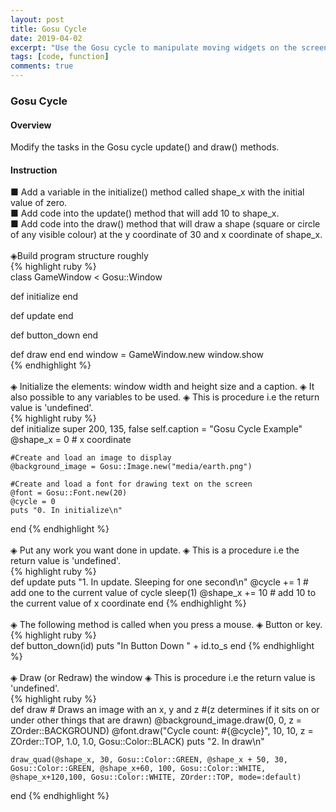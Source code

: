 ```yaml
---
layout: post
title: Gosu Cycle
date: 2019-04-02
excerpt: "Use the Gosu cycle to manipulate moving widgets on the screen."
tags: [code, function]
comments: true
---
```


### Gosu Cycle
#### Overview
Modify the tasks in the Gosu cycle update() and draw() methods.
#### Instruction
■ Add a variable in the initialize() method called shape_x with the initial value of zero.<br>
■ Add code into the update() method that will add 10 to shape_x.<br>
■ Add code into the draw() method that will draw a shape (square or circle of any visible colour) at the y coordinate of 30 and x coordinate of shape_x.<br>
<br>
◈Build program structure roughly<br>
{% highlight ruby %}<br>
class GameWindow < Gosu::Window

  def initialize
  end
 
  def update
  end
 
  def button_down
  end
 
  def draw
  end
end
window = GameWindow.new
window.show<br>
{% endhighlight %}
<br>
<br>
◈ Initialize the elements: window width and height size and a caption.
◈ It also possible to any variables to be used.
◈ This is procedure i.e the return value is 'undefined'.<br>
{% highlight ruby %}<br>
 def initialize
    super 200, 135, false
    self.caption = "Gosu Cycle Example"
    @shape_x = 0 # x coordinate

    #Create and load an image to display
    @background_image = Gosu::Image.new("media/earth.png")

    #Create and load a font for drawing text on the screen
    @font = Gosu::Font.new(20)
    @cycle = 0
    puts "0. In initialize\n"
  end
  {% endhighlight %}
  <br>
  <br>
  ◈ Put any work you want done in update.
  ◈ This is a procedure i.e the return value is 'undefined'.<br>
  {% highlight ruby %}<br>
   def update
  	puts "1. In update. Sleeping for one second\n"
    @cycle += 1 # add one to the current value of cycle
    sleep(1)
    @shape_x += 10 # add 10 to the current value of x coordinate
  end
  {% endhighlight %}
  <br>
  <br>
  ◈ The following method is called when you press a mouse.
  ◈ Button or key.<br>
  {% highlight ruby %}<br>
   def button_down(id)
    puts "In Button Down " + id.to_s
  end
  {% endhighlight %}
  <br>
  <br>
  ◈ Draw (or Redraw) the window
  ◈ This is procedure i.e the return value is 'undefined'.<br>
  {% highlight ruby %}<br>
  def draw
    # Draws an image with an x, y and z
    #(z determines if it sits on or under other things that are drawn)
    @background_image.draw(0, 0, z = ZOrder::BACKGROUND)
    @font.draw("Cycle count: #{@cycle}", 10, 10, z = ZOrder::TOP, 1.0, 1.0, Gosu::Color::BLACK)
    puts "2. In draw\n"

    draw_quad(@shape_x, 30, Gosu::Color::GREEN, @shape_x + 50, 30, Gosu::Color::GREEN, @shape_x+60, 100, Gosu::Color::WHITE, @shape_x+120,100, Gosu::Color::WHITE, ZOrder::TOP, mode=:default)
  end
  {% endhighlight %}
  
  

